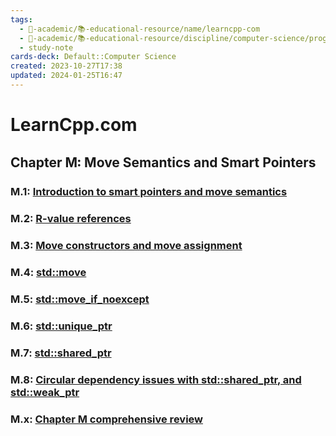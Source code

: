 ```yaml
---
tags:
  - 🔴-academic/📚-educational-resource/name/learncpp-com
  - 🔴-academic/📚-educational-resource/discipline/computer-science/programming-language/cpp
  - study-note
cards-deck: Default::Computer Science
created: 2023-10-27T17:38
updated: 2024-01-25T16:47
---
```


# LearnCpp.com

## Chapter M꞉ Move Semantics and Smart Pointers

### M.1: [Introduction to smart pointers and move semantics](https://www.learncpp.com/cpp-tutorial/introduction-to-smart-pointers-move-semantics/)

### M.2: [R-value references](https://www.learncpp.com/cpp-tutorial/rvalue-references/)

### M.3: [Move constructors and move assignment](https://www.learncpp.com/cpp-tutorial/move-constructors-and-move-assignment/)

### M.4: [std::move](https://www.learncpp.com/cpp-tutorial/stdmove/) 

### M.5: [std::move_if_noexcept](https://www.learncpp.com/cpp-tutorial/stdmove_if_noexcept/) 

### M.6: [std::unique_ptr](https://www.learncpp.com/cpp-tutorial/stdunique_ptr/) 

### M.7: [std::shared_ptr](https://www.learncpp.com/cpp-tutorial/stdshared_ptr/) 

### M.8: [Circular dependency issues with std::shared_ptr, and std::weak_ptr](https://www.learncpp.com/cpp-tutorial/circular-dependency-issues-with-stdshared_ptr-and-stdweak_ptr/) 

### M.x: [Chapter M comprehensive review](https://www.learncpp.com/cpp-tutorial/chapter-m-comprehensive-review/)



